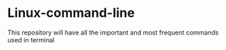 # Linux-command-line
This repository will have all the important and most frequent commands used in terminal
